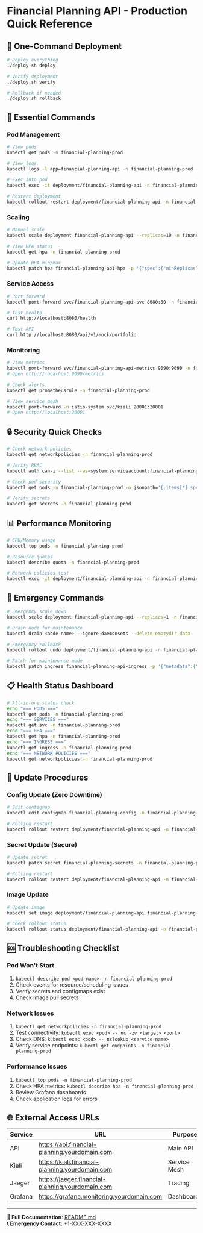 # Financial Planning API - Production Quick Reference

## 🚀 One-Command Deployment

```bash
# Deploy everything
./deploy.sh deploy

# Verify deployment
./deploy.sh verify

# Rollback if needed
./deploy.sh rollback
```

## 🔧 Essential Commands

### Pod Management
```bash
# View pods
kubectl get pods -n financial-planning-prod

# View logs
kubectl logs -l app=financial-planning-api -n financial-planning-prod -f

# Exec into pod
kubectl exec -it deployment/financial-planning-api -n financial-planning-prod -- bash

# Restart deployment
kubectl rollout restart deployment/financial-planning-api -n financial-planning-prod
```

### Scaling
```bash
# Manual scale
kubectl scale deployment financial-planning-api --replicas=10 -n financial-planning-prod

# View HPA status
kubectl get hpa -n financial-planning-prod

# Update HPA min/max
kubectl patch hpa financial-planning-api-hpa -p '{"spec":{"minReplicas":8,"maxReplicas":25}}' -n financial-planning-prod
```

### Service Access
```bash
# Port forward
kubectl port-forward svc/financial-planning-api-svc 8080:80 -n financial-planning-prod

# Test health
curl http://localhost:8080/health

# Test API
curl http://localhost:8080/api/v1/mock/portfolio
```

### Monitoring
```bash
# View metrics
kubectl port-forward svc/financial-planning-api-metrics 9090:9090 -n financial-planning-prod
# Open http://localhost:9090/metrics

# Check alerts
kubectl get prometheusrule -n financial-planning-prod

# View service mesh
kubectl port-forward -n istio-system svc/kiali 20001:20001
# Open http://localhost:20001
```

## 🔒 Security Quick Checks

```bash
# Check network policies
kubectl get networkpolicies -n financial-planning-prod

# Verify RBAC
kubectl auth can-i --list --as=system:serviceaccount:financial-planning-prod:financial-planning-api -n financial-planning-prod

# Check pod security
kubectl get pods -n financial-planning-prod -o jsonpath='{.items[*].spec.securityContext}'

# Verify secrets
kubectl get secrets -n financial-planning-prod
```

## 📊 Performance Monitoring

```bash
# CPU/Memory usage
kubectl top pods -n financial-planning-prod

# Resource quotas
kubectl describe quota -n financial-planning-prod

# Network policies test
kubectl exec -it deployment/financial-planning-api -n financial-planning-prod -- nc -zv database-host 5432
```

## 🚨 Emergency Commands

```bash
# Emergency scale down
kubectl scale deployment financial-planning-api --replicas=1 -n financial-planning-prod

# Drain node for maintenance
kubectl drain <node-name> --ignore-daemonsets --delete-emptydir-data

# Emergency rollback
kubectl rollout undo deployment/financial-planning-api -n financial-planning-prod

# Patch for maintenance mode
kubectl patch ingress financial-planning-api-ingress -p '{"metadata":{"annotations":{"nginx.ingress.kubernetes.io/default-backend":"maintenance-page"}}}'
```

## 📋 Health Status Dashboard

```bash
# All-in-one status check
echo "=== PODS ==="
kubectl get pods -n financial-planning-prod
echo "=== SERVICES ==="
kubectl get svc -n financial-planning-prod
echo "=== HPA ==="
kubectl get hpa -n financial-planning-prod
echo "=== INGRESS ==="
kubectl get ingress -n financial-planning-prod
echo "=== NETWORK POLICIES ==="
kubectl get networkpolicies -n financial-planning-prod
```

## 🔄 Update Procedures

### Config Update (Zero Downtime)
```bash
# Edit configmap
kubectl edit configmap financial-planning-config -n financial-planning-prod

# Rolling restart
kubectl rollout restart deployment/financial-planning-api -n financial-planning-prod
```

### Secret Update (Secure)
```bash
# Update secret
kubectl patch secret financial-planning-secrets -n financial-planning-prod -p '{"data":{"DATABASE_PASSWORD":"<base64-new-password>"}}'

# Rolling restart
kubectl rollout restart deployment/financial-planning-api -n financial-planning-prod
```

### Image Update
```bash
# Update image
kubectl set image deployment/financial-planning-api financial-planning-api=financial-planning-api:v1.1.0 -n financial-planning-prod

# Check rollout status
kubectl rollout status deployment/financial-planning-api -n financial-planning-prod
```

## 🆘 Troubleshooting Checklist

### Pod Won't Start
1. `kubectl describe pod <pod-name> -n financial-planning-prod`
2. Check events for resource/scheduling issues
3. Verify secrets and configmaps exist
4. Check image pull secrets

### Network Issues
1. `kubectl get networkpolicies -n financial-planning-prod`
2. Test connectivity: `kubectl exec <pod> -- nc -zv <target> <port>`
3. Check DNS: `kubectl exec <pod> -- nslookup <service-name>`
4. Verify service endpoints: `kubectl get endpoints -n financial-planning-prod`

### Performance Issues
1. `kubectl top pods -n financial-planning-prod`
2. Check HPA metrics: `kubectl describe hpa -n financial-planning-prod`
3. Review Grafana dashboards
4. Check application logs for errors

## 🌐 External Access URLs

| Service | URL | Purpose |
|---------|-----|---------|
| API | https://api.financial-planning.yourdomain.com | Main API |
| Kiali | https://kiali.financial-planning.yourdomain.com | Service Mesh |
| Jaeger | https://jaeger.financial-planning.yourdomain.com | Tracing |
| Grafana | https://grafana.monitoring.yourdomain.com | Dashboards |

---
**🔗 Full Documentation**: [README.md](./README.md)  
**📞 Emergency Contact**: +1-XXX-XXX-XXXX